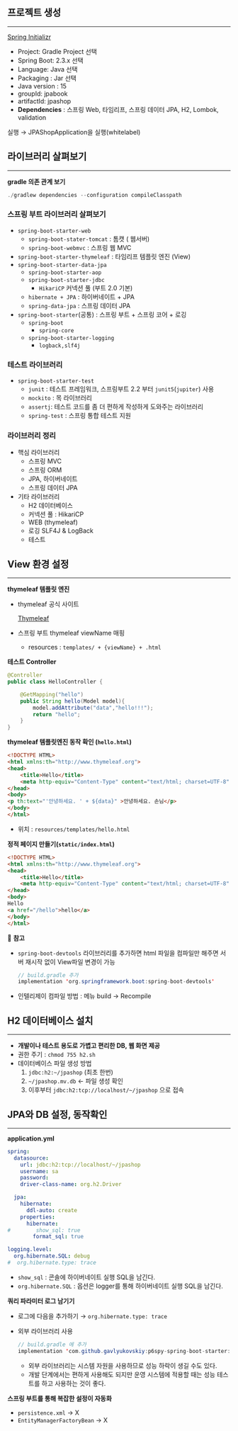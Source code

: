 ## 프로젝트 생성

---

[Spring Initializr](https://start.spring.io)

- Project: Gradle Project 선택
- Spring Boot: 2.3.x 선택
- Language: Java 선택
- Packaging : Jar 선택
- Java version : 15
- groupId: jpabook
- artifactId: jpashop
- **Dependencies** : 스프링 Web, 타임리프, 스프링 데이터 JPA, H2, Lombok, validation

실행 → JPAShopApplication을 실행(whitelabel)

## 라이브러리 살펴보기

---

**gradle 의존 관계 보기**

```java
./gradlew dependencies --configuration compileClasspath
```

### 스프링 부트 라이브러리 살펴보기

- `spring-boot-starter-web`
    - `spring-boot-stater-tomcat` : 톰캣 ( 웹서버)
    - `spring-boot-webmvc` : 스프링 웹 MVC
- `spring-boot-starter-thymeleaf` : 타임리프 템플릿 엔진 (View)
- `spring-boot-starter-data-jpa`
    - `spring-boot-starter-aop`
    - `spring-boot-starter-jdbc`
        - `HikariCP` 커넥션 풀 (부트 2.0 기본)
    - `hibernate + JPA` : 하이버네이트 + JPA
    - `spring-data-jpa` : 스프링 데이터 JPA
- `spring-boot-starter`(공통) : 스프링 부트 + 스프링 코어 + 로깅
    - `spring-boot`
        - `spring-core`
    - `spring-boot-starter-logging`
        - `logback,slf4j`

### 테스트 라이브러리

- `spring-boot-starter-test`
    - `junit` : 테스트 프레임워크, 스프링부트 2.2 부터 `junit5`(`jupiter`) 사용
    - `mockito` : 목 라이브러리
    - `assertj`: 테스트 코드를 좀 더 편하게 작성하게 도와주는 라이브러리
    - `spring-test` : 스프링 통합 테스트 지원

### 라이브러리 정리

- 핵심 라이브러리
    - 스프링 MVC
    - 스프링 ORM
    - JPA, 하이버네이트
    - 스프링 데이터 JPA
- 기타 라이브러리
    - H2 데이터베이스
    - 커넥션 풀 : HikariCP
    - WEB (thymeleaf)
    - 로깅 SLF4J & LogBack
    - 테스트
    

## View 환경 설정

---

**thymeleaf 템플릿 엔진**

- thymeleaf 공식 사이트
    
    [Thymeleaf](https://www.thymeleaf.org)
    
- 스프링 부트 thymeleaf viewName 매핑
    - resources : `templates/ + {viewName} + .html`

**테스트 Controller**

```java
@Controller
public class HelloController {

    @GetMapping("hello")
    public String hello(Model model){
        model.addAttribute("data","hello!!!");
        return "hello";
    }
}
```

**thymeleaf 템플릿엔진 동작 확인 (`hello.html`)**

```html
<!DOCTYPE HTML>
<html xmlns:th="http://www.thymeleaf.org">
<head>
    <title>Hello</title>
    <meta http-equiv="Content-Type" content="text/html; charset=UTF-8" />
</head>
<body>
<p th:text="'안녕하세요. ' + ${data}" >안녕하세요. 손님</p>
</body>
</html>
```

- 위치 : `resources/templates/hello.html`

**정적 페이지 만들기(`static/index.html`)**

```html
<!DOCTYPE HTML>
<html xmlns:th="http://www.thymeleaf.org">
<head>
    <title>Hello</title>
    <meta http-equiv="Content-Type" content="text/html; charset=UTF-8" />
</head>
<body>
Hello
<a href="/hello">hello</a>
</body>
</html>
```

🤔 **참고** 

- `spring-boot-devtools` 라이브러리를 추가하면 html 파일을 컴파일만 해주면 서버 재시작 없이 View파일 변경이 가능
    
    ```java
    // build.gradle 추가
    implementation 'org.springframework.boot:spring-boot-devtools'
    ```
    
- 인텔리제이 컴파일 방법 : 메뉴 build → Recompile

## H2 데이터베이스 설치

---

- **개발이나 테스트 용도로 가볍고 편리한 DB, 웹 화면 제공**
- 권한 주기 : `chmod 755 h2.sh`
- 데이터베이스 파일 생성 방법
    1. `jdbc:h2:~/jpashop` (최초 한번)
    2. `~/jpashop.mv.db` ← 파일 생성 확인
    3. 이후부터 `jdbc:h2:tcp://localhost/~/jpashop` 으로 접속

## JPA와 DB 설정, 동작확인

---

**application.yml**

```yaml
spring:
  datasource:
    url: jdbc:h2:tcp://localhost/~/jpashop
    username: sa
    password:
    driver-class-name: org.h2.Driver

  jpa:
    hibernate:
      ddl-auto: create
    properties:
      hibernate:
#        show_sql: true
        format_sql: true

logging.level:
  org.hibernate.SQL: debug
#  org.hibernate.type: trace
```

- `show_sql` : 콘솔에 하이버네이트 실행 SQL을 남긴다.
- `org.hibernate.SQL` : 옵션은 logger를 통해 하이버네이트 실행 SQL을 남긴다.

**쿼리 파라미터 로그 남기기**

- 로그에 다음을 추가하기 → `org.hibernate.type: trace`
- 외부 라이브러리 사용
    
    ```java
    // build.gradle 에 추가
    implementation 'com.github.gavlyukovskiy:p6spy-spring-boot-starter:1.5.7'
    ```
    
    - 외부 라이브러리는 시스템 자원을 사용하므로 성능 하락이 생길 수도 있다.
    - 개발 단계에서는 편하게 사용해도 되지만 운영 시스템에 적용할 때는 성능 테스트를 하고 사용하는 것이 좋다.
    

**스프링 부트를 통해 복잡한 설정이 자동화**

- `persistence.xml` → X
- `EntityManagerFactoryBean` →  X
